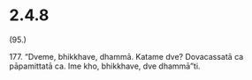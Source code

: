 

# 2.4.8



(95.)

177\. “Dveme, bhikkhave, dhammā. Katame dve? Dovacassatā ca pāpamittatā ca. Ime kho, bhikkhave, dve dhammā”ti.



